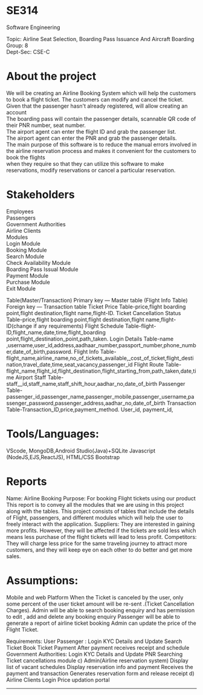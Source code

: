 # SE314
Software Engineering <br>


Topic: Airline Seat Selection, Boarding Pass Issuance And Aircraft Boarding<br>
Group: 8<br>
Dept-Sec: CSE-C<br>


# About the project<br>
We will be creating an Airline Booking System which will help the customers to book a flight ticket. The customers can modify and cancel the ticket.<br>
Given that the passenger hasn't already registered, will allow creating an account<br>
The boarding pass will contain the passenger details, scannable QR code of their PNR number, seat number.<br>
The airport agent can enter the flight ID and grab the passenger list.<br>
The airport agent can enter the PNR  and grab the passenger details.<br>
The main purpose of this software is to reduce the manual errors involved in the airline reservation process and makes it convenient for the customers to book the flights <br>when they require so that they can utilize this software to make reservations, modify reservations or cancel a particular reservation.<br>

# Stakeholders <br>
Employees<br>
Passengers<br>
Government Authorities<br>
Airline Clients<br>
Modules<br>
Login Module<br>
Booking Module<br>
Search Module<br>
Check Availability Module<br>
Boarding Pass Issual Module<br>
Payment Module<br>
Purchase Module<br>
Exit Module<br>

Table(Master/Transaction)
Primary key — Master table (Flight Info Table)
Foreign key — Transaction table
Ticket Price Table-price,flight boarding point,flight destination,flight name,flight-ID.
Ticket Cancellation Status Table-price,flight boarding point,flight destination,flight name,flight-ID(change if any requirements)
Flight Schedule Table-flight-ID,flight_name,date,time,flight_boarding point,flight_destination_point,path_taken.
Login Details Table-name ,username,user_id,address,aadhaar_number,passport_number,phone_number,date_of_birth,password.
Flight Info Table-flight_name,airline_name,no_of_tickets_available,_cost_of_ticket,flight_destination,travel_date,time,seat_vacancy,passenger_id
Flight Route Table-flight_name,flight_id,flight_destination,flight_starting_from,path_taken,date,time
Airport Staff Table-staff__id,staff_name,staff_shift_hour,aadhar_no,date_of_birth
Passenger Table-passenger_id,passenger_name,passenger_mobile,passenger_username,passenger_password,passenger_address,aadhar_no,date_of_birth
Transaction Table-Transaction_ID,price,payment_method.
User_id, payment_id, 

# Tools/Languages:
VScode, MongoDB,Android Studio(Java)+SQLite
Javascript (NodeJS,EJS,ReactJS), HTML/CSS
Bootstrap

# Reports
Name:  Airline Booking
Purpose: For booking Flight tickets using our product
This report is to convey all the modules that we are using in this project along with the tables. This project consists of tables that include the details of Flight, passengers, and different modules which will help the user to freely interact with the application.
Suppliers: They are interested in gaining more profits. However, they will be affected if the tickets are sold less which means less purchase of the flight tickets will lead to less profit.
Competitors:  They will charge less price for the same traveling journey to attract more customers, and they will keep eye on each other to do better and get more sales.

# Assumptions: 
Mobile and web Platform
When the Ticket is canceled by the user, only some percent of the user ticket amount will be re-sent .(Ticket Cancellation Charges).
Admin will be able to search booking enquiry and has permission to edit , add and delete any booking enquiry
Passenger will be able to generate a report of airline ticket booking
Admin can update  the price of the Flight Ticket.

Requirements:
	User
Passenger : 
Login
KYC Details and Update 
Search Ticket
Book Ticket 
Payment 
After payment receives receipt and schedule
 Government Authorities:
Login 
KYC Details and Update
PNR Searching 
Ticket cancellations module
      c)  Admin(Airline reservation system)
Display list of vacant schedules
Display reservation info and payment
Receives the payment and transaction
Generates reservation form and release receipt
        d)  Airline Clients
 Login
 Price updation portal 
**********************************
